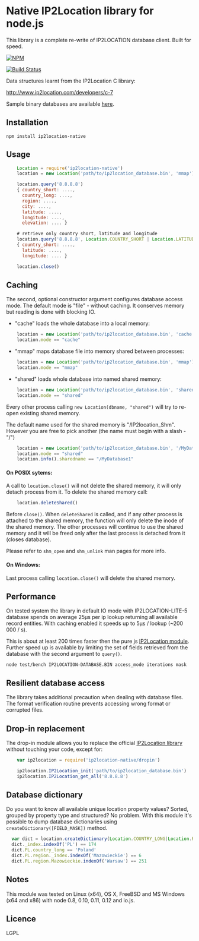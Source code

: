 Native IP2Location library for node.js
======================================

This library is a complete re-write of IP2LOCATION database client.
Built for speed.

[![NPM][NPM img]][NPM Status]

[![Build Status][BS img]][Build Status]

Data structures learnt from the IP2Location C library:

http://www.ip2location.com/developers/c-7

Sample binary databases are available [here][ip2Location-devel-db].

Installation
------------

    npm install ip2location-native

Usage
-----

```js
    Location = require('ip2location-native')
    location = new Location('path/to/ip2location_database.bin', 'mmap')

    location.query('8.8.8.8')
    { country_short: ....,
      country_long: ....,
      region: ....,
      city: ....,
      latitude: ....,
      longitude: ....,
      elevation: .... }

    # retrieve only country short, latitude and longitude
    location.query('8.8.8.8', Location.COUNTRY_SHORT | Location.LATITUDE | Location.LONGITUDE)
    { country_short: ....,
      latitude: ....,
      longitude: .... }

    location.close()
```

Caching
-------

The second, optional constructor argument configures database access mode.
The default mode is "file" - without caching. It conserves memory but reading
is done with blocking IO.

* "cache" loads the whole database into a local memory:

```js
    location = new Location('path/to/ip2location_database.bin', 'cache')
    location.mode == "cache"
```

* "mmap" maps database file into memory shared between processes:

```js
    location = new Location('path/to/ip2location_database.bin', 'mmap')
    location.mode == "mmap"
```

* "shared" loads whole database into named shared memory:

```js
    location = new Location('path/to/ip2location_database.bin', 'shared')
    location.mode == "shared"
```

Every other process calling `new Location(dbname, "shared")` will try to re-open
existing shared memory.

The default name used for the shared memory is "/IP2location_Shm".
However you are free to pick another (the name must begin with a slash - "/")

```js
    location = new Location('path/to/ip2location_database.bin', '/MyDatabase1')
    location.mode == "shared"
    location.info().sharedname == "/MyDatabase1"
```

#### On POSIX sytems:

A call to `location.close()` will not delete the shared memory, it will only
detach process from it. To delete the shared memory call:

```js
    location.deleteShared()
```

Before `close()`.
When `deleteShared` is called, and if any other process is attached to the
shared memory, the function will only delete the inode of the shared memory.
The other processes will continue to use the shared memory and it will be freed
only after the last process is detached from it (closes database).

Please refer to `shm_open` and `shm_unlink` man pages for more info.

#### On Windows:

Last process calling `location.close()` will delete the shared memory.

Performance
-----------

On tested system the library in default IO mode with IP2LOCATION-LITE-5
database spends on average 25µs per ip lookup returning all available record
entities. With caching enabled it speeds up to 5µs / lookup (~200 000 / s).

This is about at least 200 times faster then the pure js [IP2Location module][ip2location-nodejs-github].
Further speed up is available by limiting the set of fields retrieved from
the database with the second argument to `query()`.

```
node test/bench IP2LOCATION-DATABASE.BIN access_mode iterations mask
```

Resilient database access
-------------------------

The library takes additional precaution when dealing with database files.
The format verification routine prevents accessing wrong format or corrupted
files.

Drop-in replacement
-------------------

The drop-in module allows you to replace the official [IP2Location library][ip2location-nodejs]
without touching your code, except for:

```js
    var ip2location = require('ip2location-native/dropin')

    ip2location.IP2Location_init('path/to/ip2location_database.bin')
    ip2location.IP2Location_get_all('8.8.8.8')
```

Database dictionary
-------------------

Do you want to know all available unique location property values?
Sorted, grouped by property type and structured? No problem.
With this module it's possible to dump database dictionaries using
`createDictionary([FIELD_MASK])` method.

```js
  var dict = location.createDictionary(Location.COUNTRY_LONG|Location.REGION|Location.CITY)
  dict._index.indexOf('PL') == 174
  dict.PL.country_long == 'Poland'
  dict.PL.region._index.indexOf('Mazowieckie') == 6
  dict.PL.region.Mazowieckie.indexOf('Warsaw') == 251
```

Notes
-----

This module was tested on Linux (x64), OS X, FreeBSD and MS Windows (x64 and x86) with
node 0.8, 0.10, 0.11, 0.12 and io.js.

Licence
-------

LGPL

[Build Status]: https://travis-ci.org/advertine/node-ip2location
[BS img]: https://travis-ci.org/advertine/node-ip2location.svg
[NPM img]: https://nodei.co/npm/ip2location-native.png?compact=true
[NPM Status]: https://nodei.co/npm/ip2location-native/
[ip2location-nodejs]: http://www.ip2location.com/developers/nodejs
[ip2location-nodejs-github]: https://github.com/ip2location-nodejs/IP2Location
[ip2Location-devel-db]: http://www.ip2location.com/developers#sample_ip2location_databases_bin
